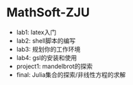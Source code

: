 # MathSoft-ZJU
* lab1: latex入门
* lab2: shell脚本的编写
* lab3: 规划你的工作环境
* lab4: gsl的安装和使用
* project1: mandelbrot的探索
* final: Julia集合的探索/非线性方程的求解
